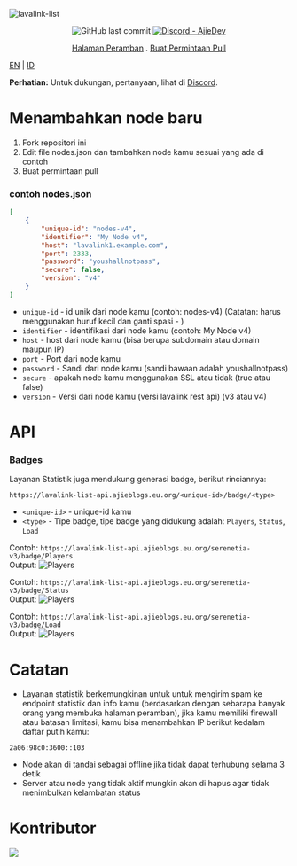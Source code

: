 ![lavalink-list](https://socialify.git.ci/AjieDev/lavalink-list/image?description=1&font=Inter&forks=1&language=1&logo=https%3A%2F%2Fcdn-cf.ajieblogs.eu.org%2Fimg%2F1727676032086.png&name=1&owner=1&pattern=Plus&pulls=1&stargazers=1&theme=Auto)

<div align="center"> <img alt="GitHub last commit" src="https://img.shields.io/github/last-commit/AjieDev/lavalink-list?style=for-the-badge"> <a href="https://dsc.gg/ajidevserver"><img alt="Discord - AjieDev" src="https://img.shields.io/discord/993867537337024565?label=Discord&logo=discord&style=for-the-badge"></a></div>

<p align="center">
    <a href="https://free.lavalink.rf.gd/list">Halaman Peramban</a>
    .
    <a href="https://github.com/AjieDev/lavalink-list/pulls">Buat Permintaan Pull</a>
  </p>

[EN](README.md) | [ID](docs/README_id-ID.md)

**Perhatian:** Untuk dukungan, pertanyaan, lihat di [Discord](https://dsc.gg/ajidevserver).



# Menambahkan node baru
1. Fork repositori ini
2. Edit file nodes.json dan tambahkan node kamu sesuai yang ada di contoh
3. Buat permintaan pull

### contoh nodes.json
```json
[
    {
        "unique-id": "nodes-v4",
        "identifier": "My Node v4", 
        "host": "lavalink1.example.com",
        "port": 2333, 
        "password": "youshallnotpass",
        "secure": false,
        "version": "v4"
    }
]

```
- `unique-id` - id unik dari node kamu (contoh: nodes-v4) (Catatan: harus menggunakan huruf kecil dan ganti spasi - )
- `identifier` - identifikasi dari node kamu (contoh: My Node v4)
- `host` - host dari node kamu (bisa berupa subdomain atau domain maupun IP)
- `port` - Port dari node kamu
- `password` - Sandi dari node kamu (sandi bawaan adalah youshallnotpass)
- `secure` - apakah node kamu menggunakan SSL atau tidak (true atau false)
- `version` - Versi dari node kamu (versi lavalink rest api) (v3 atau v4)

# API

### Badges

Layanan Statistik juga mendukung generasi badge, berikut rinciannya:

```
https://lavalink-list-api.ajieblogs.eu.org/<unique-id>/badge/<type>
```
- `<unique-id>` - unique-id kamu
- `<type>` - Tipe badge, tipe badge yang didukung adalah: `Players`, `Status`, `Load`

Contoh: `https://lavalink-list-api.ajieblogs.eu.org/serenetia-v3/badge/Players` <br />
Output: ![Players](https://lavalink-list-api.ajieblogs.eu.org/serenetia-v3/badge/Players) <br />

Contoh: `https://lavalink-list-api.ajieblogs.eu.org/serenetia-v3/badge/Status` <br />
Output: ![Players](https://lavalink-list-api.ajieblogs.eu.org/serenetia-v3/badge/Status) <br />

Contoh: `https://lavalink-list-api.ajieblogs.eu.org/serenetia-v3/badge/Load` <br />
Output: ![Players](https://lavalink-list-api.ajieblogs.eu.org/serenetia-v3/badge/Load)

# Catatan

- Layanan statistik berkemungkinan untuk untuk mengirim spam ke endpoint statistik dan info kamu (berdasarkan dengan sebarapa banyak orang yang membuka halaman peramban), jika kamu memiliki firewall atau batasan limitasi, kamu bisa menambahkan IP berikut kedalam daftar putih kamu:

```
2a06:98c0:3600::103
```

- Node akan di tandai sebagai offline jika tidak dapat terhubung selama 3 detik
- Server atau node yang tidak aktif mungkin akan di hapus agar tidak menimbulkan kelambatan status 

# Kontributor

<a href="https://github.com/AjieDev/lavalink-list/graphs/contributors">
  <img src="https://contributors-img.web.app/image?repo=AjieDev/lavalink-list" />
</a>
